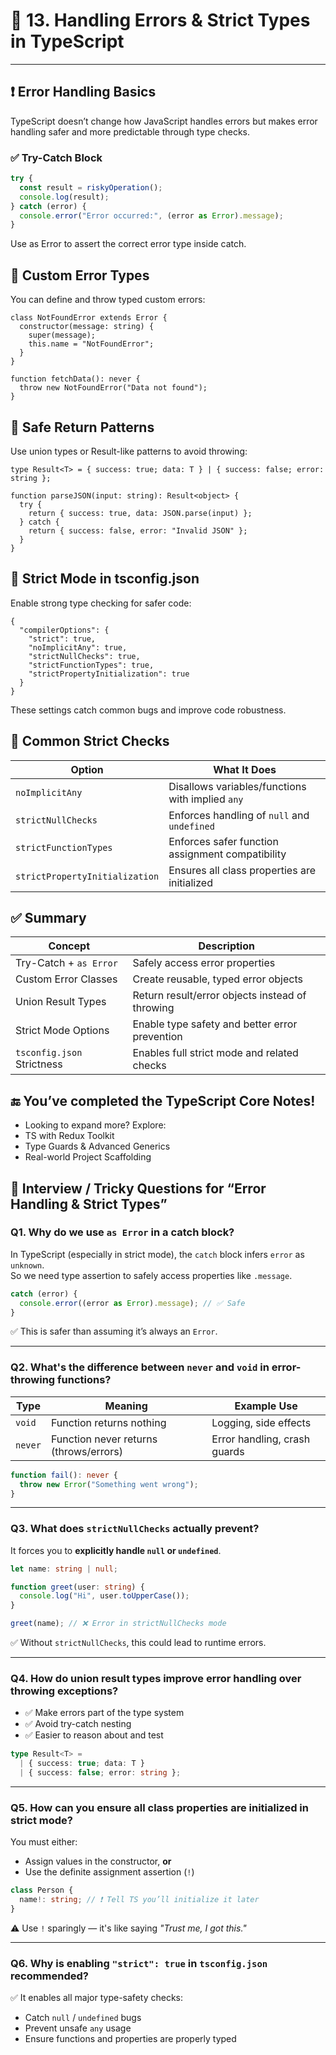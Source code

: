 # 🚨 13. Handling Errors & Strict Types in TypeScript

---

## ❗ Error Handling Basics

TypeScript doesn’t change how JavaScript handles errors but makes error handling safer and more predictable through type checks.

### ✅ Try-Catch Block

```ts
try {
  const result = riskyOperation();
  console.log(result);
} catch (error) {
  console.error("Error occurred:", (error as Error).message);
}
```
Use as Error to assert the correct error type inside catch.

## 🧱 Custom Error Types
You can define and throw typed custom errors:

```
class NotFoundError extends Error {
  constructor(message: string) {
    super(message);
    this.name = "NotFoundError";
  }
}

function fetchData(): never {
  throw new NotFoundError("Data not found");
}
```
## 🧪 Safe Return Patterns
Use union types or Result-like patterns to avoid throwing:

```
type Result<T> = { success: true; data: T } | { success: false; error: string };

function parseJSON(input: string): Result<object> {
  try {
    return { success: true, data: JSON.parse(input) };
  } catch {
    return { success: false, error: "Invalid JSON" };
  }
}
```
## 🚧 Strict Mode in tsconfig.json
Enable strong type checking for safer code:

```
{
  "compilerOptions": {
    "strict": true,
    "noImplicitAny": true,
    "strictNullChecks": true,
    "strictFunctionTypes": true,
    "strictPropertyInitialization": true
  }
}
```
These settings catch common bugs and improve code robustness.

## 🔐 Common Strict Checks

| Option                      | What It Does                                             |
|-----------------------------|----------------------------------------------------------|
| `noImplicitAny`             | Disallows variables/functions with implied `any`         |
| `strictNullChecks`          | Enforces handling of `null` and `undefined`              |
| `strictFunctionTypes`       | Enforces safer function assignment compatibility         |
| `strictPropertyInitialization` | Ensures all class properties are initialized        |

## ✅ Summary

| Concept                  | Description                                                  |
|--------------------------|--------------------------------------------------------------|
| Try-Catch + `as Error`   | Safely access error properties                               |
| Custom Error Classes     | Create reusable, typed error objects                         |
| Union Result Types       | Return result/error objects instead of throwing              |
| Strict Mode Options      | Enable type safety and better error prevention               |
| `tsconfig.json` Strictness | Enables full strict mode and related checks                |

## 🔚 You’ve completed the TypeScript Core Notes!

- Looking to expand more? Explore:
- TS with Redux Toolkit
- Type Guards & Advanced Generics
- Real-world Project Scaffolding

## 🚨 Interview / Tricky Questions for “Error Handling & Strict Types”

### Q1. Why do we use `as Error` in a catch block?
In TypeScript (especially in strict mode), the `catch` block infers `error` as `unknown`.  
So we need type assertion to safely access properties like `.message`.

```ts
catch (error) {
  console.error((error as Error).message); // ✅ Safe
}
```

✅ This is safer than assuming it’s always an `Error`.

---

### Q2. What's the difference between `never` and `void` in error-throwing functions?

| Type  | Meaning                               | Example Use                     |
|--------|----------------------------------------|----------------------------------|
| `void` | Function returns nothing               | Logging, side effects            |
| `never`| Function never returns (throws/errors) | Error handling, crash guards     |

```ts
function fail(): never {
  throw new Error("Something went wrong");
}
```

---

### Q3. What does `strictNullChecks` actually prevent?
It forces you to **explicitly handle `null` or `undefined`**.

```ts
let name: string | null;

function greet(user: string) {
  console.log("Hi", user.toUpperCase());
}

greet(name); // ❌ Error in strictNullChecks mode
```

✅ Without `strictNullChecks`, this could lead to runtime errors.

---

### Q4. How do union result types improve error handling over throwing exceptions?

- ✅ Make errors part of the type system  
- ✅ Avoid try-catch nesting  
- ✅ Easier to reason about and test

```ts
type Result<T> = 
  | { success: true; data: T } 
  | { success: false; error: string };
```

---

### Q5. How can you ensure all class properties are initialized in strict mode?

You must either:
- Assign values in the constructor, **or**
- Use the definite assignment assertion (`!`)

```ts
class Person {
  name!: string; // ❗ Tell TS you’ll initialize it later
}
```

⚠️ Use `!` sparingly — it's like saying *"Trust me, I got this."*

---

### Q6. Why is enabling `"strict": true` in `tsconfig.json` recommended?

✅ It enables all major type-safety checks:
- Catch `null` / `undefined` bugs
- Prevent unsafe `any` usage
- Ensure functions and properties are properly typed
